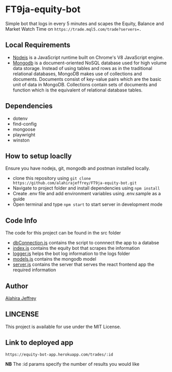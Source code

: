 # FT9ja-equity-bot
Simple bot that logs in every 5 minutes and scapes the Equity, Balance and Market Watch Time on `https://trade.mql5.com/trade?servers=.`

## Local Requirements
- [Nodejs](https://nodejs.org/en/) is a JavaScript runtime built on Chrome's V8 JavaScript engine.
- [Mongodb](https://www.mongodb.com/try/download/community) is a document-oriented NoSQL database used for high volume data storage. Instead of using tables and rows as in the traditional relational databases, MongoDB makes use of collections and documents. Documents consist of key-value pairs which are the basic unit of data in MongoDB. Collections contain sets of documents and function which is the equivalent of relational database tables. 

## Dependencies
- dotenv
- find-config
- mongoose
- playwright
- winston

## How to setup loaclly 
 Ensure you have nodejs, git, mongodb and postman installed locally.
- clone this repository using `git clone https://github.com/alahirajeffrey/FT9ja-equity-bot.git`
- Navigate to project folder and install dependencies using `npm install`
- Create .env file and add environment variables using .env.sample as a guide
- Open terminal and type `npm start` to start server in development mode

## Code Info
The code for this project can be found in the src folder
- [dbConnection.js](https://github.com/alahirajeffrey/FT9ja-equity-bot/blob/main/src/dbConnection.js) contains the script to connnect the app to a databse
- [index.js](https://github.com/alahirajeffrey/FT9ja-equity-bot/blob/main/src/index.js) contains the equity bot that scrapes the information
- [logger.js](https://github.com/alahirajeffrey/FT9ja-equity-bot/blob/main/src/logger.js) helps the bot log information to the logs folder
- [models.js](https://github.com/alahirajeffrey/FT9ja-equity-bot/blob/main/src/models.js) contains the mongodb model
- [server.js](https://github.com/alahirajeffrey/FT9ja-equity-bot/blob/main/src/models.js) contains the server that serves the react frontend app the required information 


## Author
[Alahira Jeffrey]((https://github.com/alahirajeffrey))

## LINCENSE
This project is available for use under the MIT License.

## Link to deployed app
`https://equity-bot-app.herokuapp.com/trades/:id`

**NB** The :id params specify the number of results you would like
